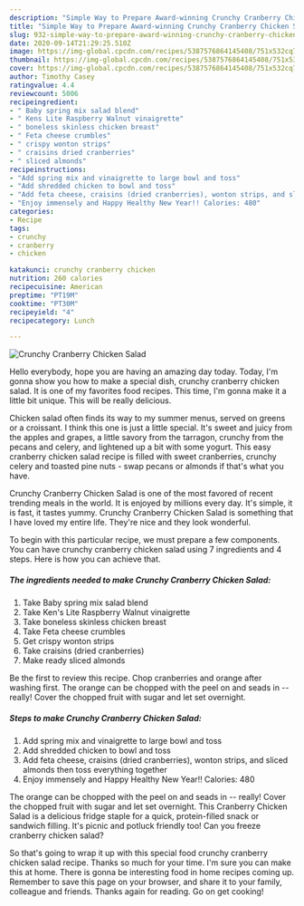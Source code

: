 ```yaml
---
description: "Simple Way to Prepare Award-winning Crunchy Cranberry Chicken Salad"
title: "Simple Way to Prepare Award-winning Crunchy Cranberry Chicken Salad"
slug: 932-simple-way-to-prepare-award-winning-crunchy-cranberry-chicken-salad
date: 2020-09-14T21:29:25.510Z
image: https://img-global.cpcdn.com/recipes/5387576864145408/751x532cq70/crunchy-cranberry-chicken-salad-recipe-main-photo.jpg
thumbnail: https://img-global.cpcdn.com/recipes/5387576864145408/751x532cq70/crunchy-cranberry-chicken-salad-recipe-main-photo.jpg
cover: https://img-global.cpcdn.com/recipes/5387576864145408/751x532cq70/crunchy-cranberry-chicken-salad-recipe-main-photo.jpg
author: Timothy Casey
ratingvalue: 4.4
reviewcount: 5006
recipeingredient:
- " Baby spring mix salad blend"
- " Kens Lite Raspberry Walnut vinaigrette"
- " boneless skinless chicken breast"
- " Feta cheese crumbles"
- " crispy wonton strips"
- " craisins dried cranberries"
- " sliced almonds"
recipeinstructions:
- "Add spring mix and vinaigrette to large bowl and toss"
- "Add shredded chicken to bowl and toss"
- "Add feta cheese, craisins (dried cranberries), wonton strips, and sliced almonds then toss everything together"
- "Enjoy immensely and Happy Healthy New Year!! Calories: 480"
categories:
- Recipe
tags:
- crunchy
- cranberry
- chicken

katakunci: crunchy cranberry chicken 
nutrition: 260 calories
recipecuisine: American
preptime: "PT19M"
cooktime: "PT30M"
recipeyield: "4"
recipecategory: Lunch

---
```



![Crunchy Cranberry Chicken Salad](https://img-global.cpcdn.com/recipes/5387576864145408/751x532cq70/crunchy-cranberry-chicken-salad-recipe-main-photo.jpg)

Hello everybody, hope you are having an amazing day today. Today, I'm gonna show you how to make a special dish, crunchy cranberry chicken salad. It is one of my favorites food recipes. This time, I'm gonna make it a little bit unique. This will be really delicious.

Chicken salad often finds its way to my summer menus, served on greens or a croissant. I think this one is just a little special. It&#39;s sweet and juicy from the apples and grapes, a little savory from the tarragon, crunchy from the pecans and celery, and lightened up a bit with some yogurt. This easy cranberry chicken salad recipe is filled with sweet cranberries, crunchy celery and toasted pine nuts - swap pecans or almonds if that&#39;s what you have.

Crunchy Cranberry Chicken Salad is one of the most favored of recent trending meals in the world. It is enjoyed by millions every day. It's simple, it is fast, it tastes yummy. Crunchy Cranberry Chicken Salad is something that I have loved my entire life. They're nice and they look wonderful.


To begin with this particular recipe, we must prepare a few components. You can have crunchy cranberry chicken salad using 7 ingredients and 4 steps. Here is how you can achieve that.

<!--inarticleads1-->

##### The ingredients needed to make Crunchy Cranberry Chicken Salad:

1. Take  Baby spring mix salad blend
1. Take  Ken&#39;s Lite Raspberry Walnut vinaigrette
1. Take  boneless skinless chicken breast
1. Take  Feta cheese crumbles
1. Get  crispy wonton strips
1. Take  craisins (dried cranberries)
1. Make ready  sliced almonds


Be the first to review this recipe. Chop cranberries and orange after washing first. The orange can be chopped with the peel on and seads in -- really! Cover the chopped fruit with sugar and let set overnight. 

<!--inarticleads2-->

##### Steps to make Crunchy Cranberry Chicken Salad:

1. Add spring mix and vinaigrette to large bowl and toss
1. Add shredded chicken to bowl and toss
1. Add feta cheese, craisins (dried cranberries), wonton strips, and sliced almonds then toss everything together
1. Enjoy immensely and Happy Healthy New Year!! Calories: 480


The orange can be chopped with the peel on and seads in -- really! Cover the chopped fruit with sugar and let set overnight. This Cranberry Chicken Salad is a delicious fridge staple for a quick, protein-filled snack or sandwich filling. It&#39;s picnic and potluck friendly too! Can you freeze cranberry chicken salad? 

So that's going to wrap it up with this special food crunchy cranberry chicken salad recipe. Thanks so much for your time. I'm sure you can make this at home. There is gonna be interesting food in home recipes coming up. Remember to save this page on your browser, and share it to your family, colleague and friends. Thanks again for reading. Go on get cooking!
